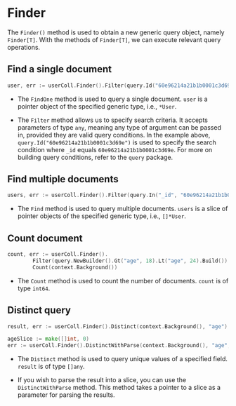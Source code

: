 # Finder
The `Finder()` method is used to obtain a new generic query object, namely `Finder[T]`. With the methods of `Finder[T]`, we can execute relevant query operations.

## Find a single document
```go
user, err := userColl.Finder().Filter(query.Id("60e96214a21b1b0001c3d69e")).FindOne(context.Background())
```
- The `FindOne` method is used to query a single document. `user` is a pointer object of the specified generic type, i.e., `*User`.

- The `Filter` method allows us to specify search criteria. It accepts parameters of type `any`, meaning any type of argument can be passed in, provided they are valid query conditions. In the example above, `query.Id("60e96214a21b1b0001c3d69e")` is used to specify the search condition where `_id` equals `60e96214a21b1b0001c3d69e`. For more on building query conditions, refer to the `query` package.

## Find multiple documents
```go
users, err := userColl.Finder().Filter(query.In("_id", "60e96214a21b1b0001c3d69e", "80e96214a21b1b0001c3d70e")).Find(context.Background())
```
- The `Find` method is used to query multiple documents. `users` is a slice of pointer objects of the specified generic type, i.e., `[]*User`.

## Count document
```go
count, err := userColl.Finder().
		Filter(query.NewBuilder().Gt("age", 18).Lt("age", 24).Build()).
		Count(context.Background())
```
- The `Count` method is used to count the number of documents. `count` is of type `int64`.

## Distinct query
```go
result, err := userColl.Finder().Distinct(context.Background(), "age")

ageSlice := make([]int, 0)
err := userColl.Finder().DistinctWithParse(context.Background(), "age", &ageSlice)
```
- The `Distinct` method is used to query unique values of a specified field. `result` is of type `[]any`.

- If you wish to parse the result into a slice, you can use the `DistinctWithParse` method. This method takes a pointer to a slice as a parameter for parsing the results.
